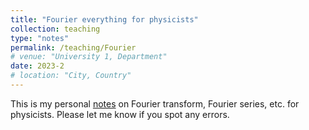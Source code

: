 ```yaml
---
title: "Fourier everything for physicists"
collection: teaching
type: "notes"
permalink: /teaching/Fourier
# venue: "University 1, Department"
date: 2023-2
# location: "City, Country"
---
```


This is my personal [notes](http://haonanliu-phys.github.io//files/Fourier.pdf) on Fourier transform, Fourier series, etc. for physicists. Please let me know if you spot any errors.